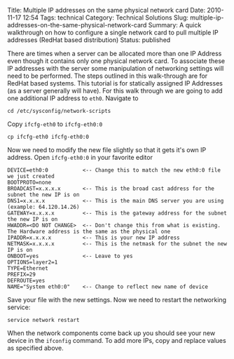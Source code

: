 Title: Multiple IP addresses on the same physical network card
Date: 2010-11-17 12:54
Tags: technical
Category: Technical Solutions
Slug: multiple-ip-addresses-on-the-same-physical-network-card
Summary: A quick walkthrough on how to configure a single network card to pull multiple IP addresses (RedHat based distribution)
Status: published

There are times when a server can be allocated more than one IP Address even though it contains only one physical
network card. To associate these IP addresses with the server some manipulation of networking settings will need to be
performed. The steps outlined in this walk-through are for RedHat based systems. This tutorial is for statically assigned
IP Addresses (as a server generally will have).
For this walk through we are going to add one additional IP address to `eth0`. Navigate to

    cd /etc/sysconfig/network-scripts

Copy `ifcfg-eth0` to `ifcfg-eth0:0`

    cp ifcfg-eth0 ifcfg-eth0:0

Now we need to modify the new file slightly so that it gets it's own IP address. Open `ifcfg-eth0:0` in your favorite editor

	DEVICE=eth0:0     		<-- Change this to match the new eth0:0 file we just created
	BOOTPROTO=none
	BROADCAST=x.x.x.x   	<-- This is the broad cast address for the subnet the new IP is on
	DNS1=x.x.x.x    		<-- This is the main DNS server you are using (example: 64.120.14.26)
	GATEWAY=x.x.x.x   		<-- This is the gateway address for the subnet the new IP is on
	HWADDR=<DO NOT CHANGE>  <-- Don't change this from what is existing. The Hardware address is the same as the physical one
	IPADDR=x.x.x.x   		<-- This is your new IP address
	NETMASK=x.x.x.x   		<-- This is the netmask for the subnet the new IP is on
	ONBOOT=yes    			<-- Leave to yes
	OPTIONS=layer2=1
	TYPE=Ethernet
	PREFIX=29
	DEFROUTE=yes
	NAME="System eth0:0"    <-- Change to reflect new name of device

Save your file with the new settings. Now we need to restart the networking service:

    service network restart

When the network components come back up you should see your new device in the `ifconfig` command. To add more IPs, 
copy and replace values as specified above.


